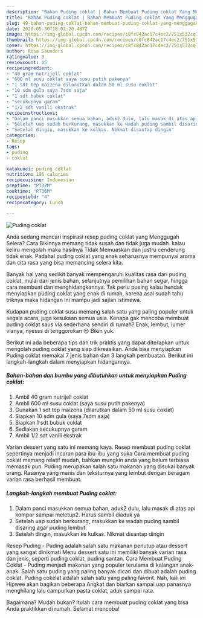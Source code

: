 ```yaml
---
description: "Bahan Puding coklat | Bahan Membuat Puding coklat Yang Menggugah Selera"
title: "Bahan Puding coklat | Bahan Membuat Puding coklat Yang Menggugah Selera"
slug: 49-bahan-puding-coklat-bahan-membuat-puding-coklat-yang-menggugah-selera
date: 2020-05-30T18:02:20.487Z
image: https://img-global.cpcdn.com/recipes/c8fc842ac17c4ec2/751x532cq70/puding-coklat-foto-resep-utama.jpg
thumbnail: https://img-global.cpcdn.com/recipes/c8fc842ac17c4ec2/751x532cq70/puding-coklat-foto-resep-utama.jpg
cover: https://img-global.cpcdn.com/recipes/c8fc842ac17c4ec2/751x532cq70/puding-coklat-foto-resep-utama.jpg
author: Rosa Saunders
ratingvalue: 3
reviewcount: 15
recipeingredient:
- "40 gram nutrijell coklat"
- "600 ml susu coklat saya susu putih pakenya"
- "1 sdt tep maizena dilarutkan dalam 50 ml susu coklat"
- "10 sdm gula saya 7sdm saja"
- "1 sdt bubuk coklat"
- "secukupnya garam"
- "1/2 sdt vanili ekstrak"
recipeinstructions:
- "Dalam panci masukkan semua bahan, aduk2 dulu, lalu masak di atas api kompor sampai meletup2. Harus sambil diaduk ya"
- "Setelah uap sudah berkurang, masukkan ke wadah puding sambil disaring agar puding lembut."
- "Setelah dingin, masukkan ke kulkas. Nikmat disantap dingin"
categories:
- Resep
tags:
- puding
- coklat

katakunci: puding coklat 
nutrition: 196 calories
recipecuisine: Indonesian
preptime: "PT32M"
cooktime: "PT36M"
recipeyield: "4"
recipecategory: Lunch

---
```



![Puding coklat](https://img-global.cpcdn.com/recipes/c8fc842ac17c4ec2/751x532cq70/puding-coklat-foto-resep-utama.jpg)

Anda sedang mencari inspirasi resep puding coklat yang Menggugah Selera? Cara Bikinnya memang tidak susah dan tidak juga mudah. kalau keliru mengolah maka hasilnya Tidak Memuaskan dan justru cenderung tidak enak. Padahal puding coklat yang enak seharusnya mempunyai aroma dan cita rasa yang bisa memancing selera kita.

Banyak hal yang sedikit banyak mempengaruhi kualitas rasa dari puding coklat, mulai dari jenis bahan, selanjutnya pemilihan bahan segar, hingga cara membuat dan menghidangkannya. Tak perlu pusing kalau hendak menyiapkan puding coklat yang enak di rumah, karena asal sudah tahu triknya maka hidangan ini mampu jadi sajian istimewa.

Kudapan puding coklat susu memang salah satu yang paling populer untuk segala acara, juga kesukaan semua usia. Kenapa gak mencoba membuat puding coklat saus vla sederhana sendiri di rumah? Enak, lembut, lumer vlanya, nyesss di tenggorokan 😍 Bikin yuk.


Berikut ini ada beberapa tips dan trik praktis yang dapat diterapkan untuk mengolah puding coklat yang siap dikreasikan. Anda bisa menyiapkan Puding coklat memakai 7 jenis bahan dan 3 langkah pembuatan. Berikut ini langkah-langkah dalam menyiapkan hidangannya.

<!--inarticleads1-->

##### Bahan-bahan dan bumbu yang dibutuhkan untuk menyiapkan Puding coklat:

1. Ambil 40 gram nutrijell coklat
1. Ambil 600 ml susu coklat (saya susu putih pakenya)
1. Gunakan 1 sdt tep maizena (dilarutkan dalam 50 ml susu coklat)
1. Siapkan 10 sdm gula (saya 7sdm saja)
1. Siapkan 1 sdt bubuk coklat
1. Sediakan secukupnya garam
1. Ambil 1/2 sdt vanili ekstrak


Varian dessert yang satu ini memang kaya. Resep membuat puding coklat sepertinya menjadi incaran para ibu-ibu yang suka Cara membuat puding coklat memang relatif mudah, bahkan mungkin anda yang belum terbiasa memasak pun. Puding merupakan salah satu makanan yang disukai banyak orang. Rasanya yang manis dan teksturnya yang lembut dengan beragam varian rasa berhasil membuat. 

<!--inarticleads2-->

##### Langkah-langkah membuat Puding coklat:

1. Dalam panci masukkan semua bahan, aduk2 dulu, lalu masak di atas api kompor sampai meletup2. Harus sambil diaduk ya
1. Setelah uap sudah berkurang, masukkan ke wadah puding sambil disaring agar puding lembut.
1. Setelah dingin, masukkan ke kulkas. Nikmat disantap dingin


Resep Puding - Puding adalah salah satu makanan penutup atau dessert yang sangat dinikmati Menu dessert satu ini memiliki banyak varian rasa dan jenis, seperti puding coklat, puding santan. Cara Membuat Puding Coklat - Puding menjadi makanan yang populer terutama di kalangan anak-anak. Salah satu puding yang paling banyak dicari dan dibuat adalah puding coklat. Puding cokelat adalah salah satu yang paling favorit. Nah, kali ini Hipwee akan bagikan beberapa Angkat dan biarkan sampai uap panasnya menghilang lalu campurkan pasta coklat, aduk sampai rata. 

Bagaimana? Mudah bukan? Itulah cara membuat puding coklat yang bisa Anda praktikkan di rumah. Selamat mencoba!
